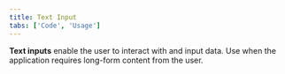 ```yaml
---
title: Text Input
tabs: ['Code', 'Usage']
---
```


**Text inputs** enable the user to interact with and input data. Use when the application requires long-form content from the user.

<component
    name="Text Input"
    component="text-input"
    variation="text-input"
    experimental="true"
    >
</component>

<component
    name="Text Area"
    component="text-area"
    variation="text-area"
    experimental="true"
    >
</component>

<component-docs component="text-input" experimental="true"></component-docs>
